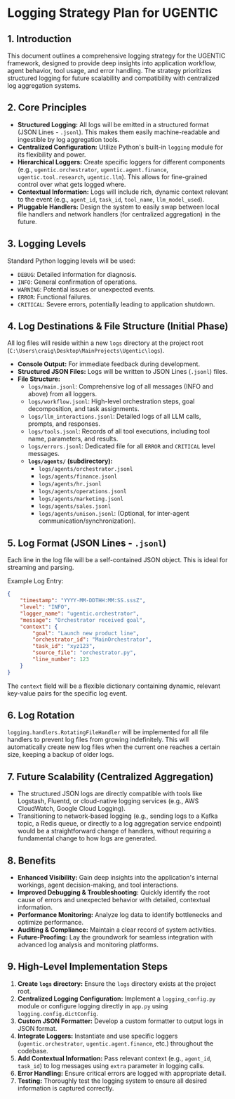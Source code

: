 # Logging Strategy Plan for UGENTIC

## 1. Introduction
This document outlines a comprehensive logging strategy for the UGENTIC framework, designed to provide deep insights into application workflow, agent behavior, tool usage, and error handling. The strategy prioritizes structured logging for future scalability and compatibility with centralized log aggregation systems.

## 2. Core Principles
*   **Structured Logging:** All logs will be emitted in a structured format (JSON Lines - `.jsonl`). This makes them easily machine-readable and ingestible by log aggregation tools.
*   **Centralized Configuration:** Utilize Python's built-in `logging` module for its flexibility and power.
*   **Hierarchical Loggers:** Create specific loggers for different components (e.g., `ugentic.orchestrator`, `ugentic.agent.finance`, `ugentic.tool.research`, `ugentic.llm`). This allows for fine-grained control over what gets logged where.
*   **Contextual Information:** Logs will include rich, dynamic context relevant to the event (e.g., `agent_id`, `task_id`, `tool_name`, `llm_model_used`).
*   **Pluggable Handlers:** Design the system to easily swap between local file handlers and network handlers (for centralized aggregation) in the future.

## 3. Logging Levels
Standard Python logging levels will be used:
*   `DEBUG`: Detailed information for diagnosis.
*   `INFO`: General confirmation of operations.
*   `WARNING`: Potential issues or unexpected events.
*   `ERROR`: Functional failures.
*   `CRITICAL`: Severe errors, potentially leading to application shutdown.

## 4. Log Destinations & File Structure (Initial Phase)
All log files will reside within a new `logs` directory at the project root (`C:\Users\craig\Desktop\MainProjects\Ugentic\logs`).

*   **Console Output:** For immediate feedback during development.
*   **Structured JSON Files:** Logs will be written to JSON Lines (`.jsonl`) files.
*   **File Structure:**
    *   `logs/main.jsonl`: Comprehensive log of all messages (INFO and above) from all loggers.
    *   `logs/workflow.jsonl`: High-level orchestration steps, goal decomposition, and task assignments.
    *   `logs/llm_interactions.jsonl`: Detailed logs of all LLM calls, prompts, and responses.
    *   `logs/tools.jsonl`: Records of all tool executions, including tool name, parameters, and results.
    *   `logs/errors.jsonl`: Dedicated file for all `ERROR` and `CRITICAL` level messages.
    *   **`logs/agents/` (subdirectory):**
        *   `logs/agents/orchestrator.jsonl`
        *   `logs/agents/finance.jsonl`
        *   `logs/agents/hr.jsonl`
        *   `logs/agents/operations.jsonl`
        *   `logs/agents/marketing.jsonl`
        *   `logs/agents/sales.jsonl`
        *   `logs/agents/unison.jsonl`: (Optional, for inter-agent communication/synchronization).

## 5. Log Format (JSON Lines - `.jsonl`)
Each line in the log file will be a self-contained JSON object. This is ideal for streaming and parsing.

Example Log Entry:
```json
{
    "timestamp": "YYYY-MM-DDTHH:MM:SS.sssZ",
    "level": "INFO",
    "logger_name": "ugentic.orchestrator",
    "message": "Orchestrator received goal",
    "context": {
        "goal": "Launch new product line",
        "orchestrator_id": "MainOrchestrator",
        "task_id": "xyz123",
        "source_file": "orchestrator.py",
        "line_number": 123
    }
}
```
The `context` field will be a flexible dictionary containing dynamic, relevant key-value pairs for the specific log event.

## 6. Log Rotation
`logging.handlers.RotatingFileHandler` will be implemented for all file handlers to prevent log files from growing indefinitely. This will automatically create new log files when the current one reaches a certain size, keeping a backup of older logs.

## 7. Future Scalability (Centralized Aggregation)
*   The structured JSON logs are directly compatible with tools like Logstash, Fluentd, or cloud-native logging services (e.g., AWS CloudWatch, Google Cloud Logging).
*   Transitioning to network-based logging (e.g., sending logs to a Kafka topic, a Redis queue, or directly to a log aggregation service endpoint) would be a straightforward change of handlers, without requiring a fundamental change to how logs are generated.

## 8. Benefits
*   **Enhanced Visibility:** Gain deep insights into the application's internal workings, agent decision-making, and tool interactions.
*   **Improved Debugging & Troubleshooting:** Quickly identify the root cause of errors and unexpected behavior with detailed, contextual information.
*   **Performance Monitoring:** Analyze log data to identify bottlenecks and optimize performance.
*   **Auditing & Compliance:** Maintain a clear record of system activities.
*   **Future-Proofing:** Lay the groundwork for seamless integration with advanced log analysis and monitoring platforms.

## 9. High-Level Implementation Steps
1.  **Create `logs` directory:** Ensure the `logs` directory exists at the project root.
2.  **Centralized Logging Configuration:** Implement a `logging_config.py` module or configure logging directly in `app.py` using `logging.config.dictConfig`.
3.  **Custom JSON Formatter:** Develop a custom formatter to output logs in JSON format.
4.  **Integrate Loggers:** Instantiate and use specific loggers (`ugentic.orchestrator`, `ugentic.agent.finance`, etc.) throughout the codebase.
5.  **Add Contextual Information:** Pass relevant context (e.g., `agent_id`, `task_id`) to log messages using `extra` parameter in logging calls.
6.  **Error Handling:** Ensure critical errors are logged with appropriate detail.
7.  **Testing:** Thoroughly test the logging system to ensure all desired information is captured correctly.
